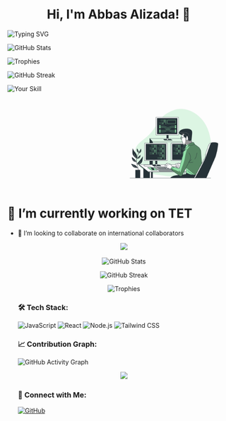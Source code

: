 <h1 align="center">Hi, I'm Abbas Alizada! 🚀</h1>

![Typing SVG](https://readme-typing-svg.herokuapp.com?font=Fira+Code&size=22&pause=1000&color=F70000&width=435&lines=Welcome+to+my+profile!;I+am+a+Web+Developer!)

![GitHub Stats](https://github-readme-stats.vercel.app/api?username=AbbasAlizada1380&show_icons=true&theme=radical)

![Trophies](https://github-profile-trophy.vercel.app/?username=AbbasAlizada1380&theme=onedark)

![GitHub Streak](https://streak-stats.demolab.com/?user=AbbasAlizada1380&theme=dark)

![Your Skill](https://img.shields.io/badge/JavaScript-F7DF1E?style=for-the-badge&logo=javascript&logoColor=black)

<!--
**AbbasAlizada1380/AbbasAlizada1380** is a ✨ _special_ ✨ repository because its `README.md` (this file) appears on your GitHub profile.

Here are some ideas to get you started:
-->
<div style="display: flex; justify-content: flex-end;">
  <img 
    src="./Programming-bro.png" 
    alt="Alt text describing the image"  
    style="
      mix-blend-mode: multiply; 
        width: 50%; 
    height: auto;
      transform: scale(0.8);
    "
  />
</div>






# 🔭 I’m currently working on TET
<!--
 - 🌱 I’m currently learning React -->
- 👯 I’m looking to collaborate on international collaborators
  <!-- 🤔 I’m looking for help with 
- 💬 Ask me about ...
- 📫 How to reach me: abbas.alizadah1380@gmail.com  (+93)777858323   (+93)785468208
- 😄 Pronouns: ...

<h1 align="center">Hi, I'm Abbas Alizada! 🚀</h1>
<h3 align="center">Web Developer | React | Node.js | Tailwind</h3>

<!-- Typing SVG -->
<p align="center">
  <img src="https://readme-typing-svg.herokuapp.com?font=Fira+Code&size=22&pause=1000&color=F70000&center=true&width=435&lines=Welcome+to+my+GitHub+profile!;I+am+a+Web+Developer!;I+love+React+%26+Node.js!;Building+awesome+projects!">
</p>

<!-- GitHub Stats -->
<p align="center">
  <img src="https://github-readme-stats.vercel.app/api?username=abbasalizada&show_icons=true&theme=radical" alt="GitHub Stats" />
</p>

<!-- Streak Stats -->
<p align="center">
  <img src="https://streak-stats.demolab.com/?user=abbasalizada&theme=dark" alt="GitHub Streak" />
</p>

<!-- Trophy Showcase -->
<p align="center">
  <img src="https://github-profile-trophy.vercel.app/?username=abbasalizada&theme=onedark" alt="Trophies" />
</p>

<!-- Technologies & Tools -->
### 🛠️ Tech Stack:
![JavaScript](https://img.shields.io/badge/JavaScript-F7DF1E?style=for-the-badge&logo=javascript&logoColor=black)
![React](https://img.shields.io/badge/React-61DAFB?style=for-the-badge&logo=react&logoColor=black)
![Node.js](https://img.shields.io/badge/Node.js-339933?style=for-the-badge&logo=node.js&logoColor=white)
![Tailwind CSS](https://img.shields.io/badge/TailwindCSS-06B6D4?style=for-the-badge&logo=tailwindcss&logoColor=white)

<!-- GitHub Contribution Graph -->
### 📈 Contribution Graph:
![GitHub Activity Graph](https://github-readme-activity-graph.vercel.app/graph?username=abbasalizada1380&theme=react-dark)

<!-- Fun GIF -->
<p align="center">
  <img src="https://media.giphy.com/media/qgQUggAC3Pfv687qPC/giphy.gif" width="500">
</p>

<!-- Connect with Me -->
### 🤝 Connect with Me:
[![GitHub](https://img.shields.io/badge/GitHub-black?style=for-the-badge&logo=github)](https://github.com/abbasalizada1380)

